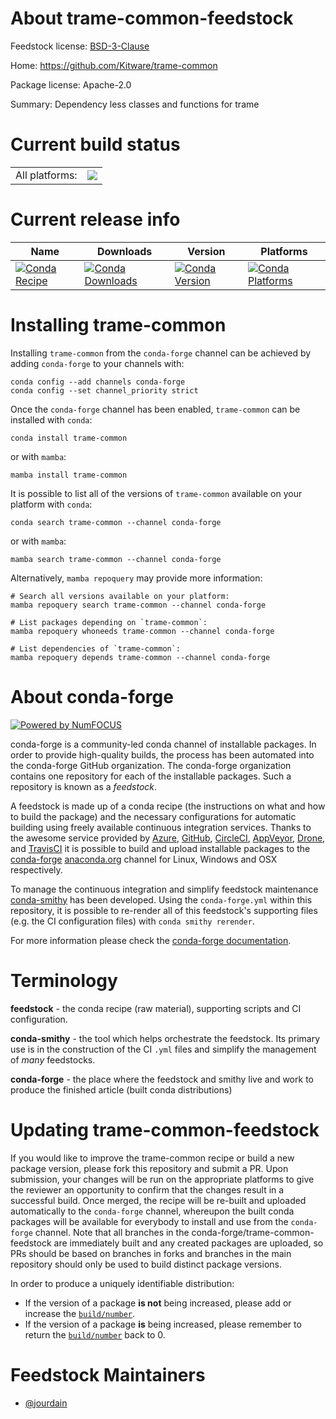 About trame-common-feedstock
============================

Feedstock license: [BSD-3-Clause](https://github.com/conda-forge/trame-common-feedstock/blob/main/LICENSE.txt)

Home: https://github.com/Kitware/trame-common

Package license: Apache-2.0

Summary: Dependency less classes and functions for trame

Current build status
====================


<table><tr><td>All platforms:</td>
    <td>
      <a href="https://dev.azure.com/conda-forge/feedstock-builds/_build/latest?definitionId=25504&branchName=main">
        <img src="https://dev.azure.com/conda-forge/feedstock-builds/_apis/build/status/trame-common-feedstock?branchName=main">
      </a>
    </td>
  </tr>
</table>

Current release info
====================

| Name | Downloads | Version | Platforms |
| --- | --- | --- | --- |
| [![Conda Recipe](https://img.shields.io/badge/recipe-trame--common-green.svg)](https://anaconda.org/conda-forge/trame-common) | [![Conda Downloads](https://img.shields.io/conda/dn/conda-forge/trame-common.svg)](https://anaconda.org/conda-forge/trame-common) | [![Conda Version](https://img.shields.io/conda/vn/conda-forge/trame-common.svg)](https://anaconda.org/conda-forge/trame-common) | [![Conda Platforms](https://img.shields.io/conda/pn/conda-forge/trame-common.svg)](https://anaconda.org/conda-forge/trame-common) |

Installing trame-common
=======================

Installing `trame-common` from the `conda-forge` channel can be achieved by adding `conda-forge` to your channels with:

```
conda config --add channels conda-forge
conda config --set channel_priority strict
```

Once the `conda-forge` channel has been enabled, `trame-common` can be installed with `conda`:

```
conda install trame-common
```

or with `mamba`:

```
mamba install trame-common
```

It is possible to list all of the versions of `trame-common` available on your platform with `conda`:

```
conda search trame-common --channel conda-forge
```

or with `mamba`:

```
mamba search trame-common --channel conda-forge
```

Alternatively, `mamba repoquery` may provide more information:

```
# Search all versions available on your platform:
mamba repoquery search trame-common --channel conda-forge

# List packages depending on `trame-common`:
mamba repoquery whoneeds trame-common --channel conda-forge

# List dependencies of `trame-common`:
mamba repoquery depends trame-common --channel conda-forge
```


About conda-forge
=================

[![Powered by
NumFOCUS](https://img.shields.io/badge/powered%20by-NumFOCUS-orange.svg?style=flat&colorA=E1523D&colorB=007D8A)](https://numfocus.org)

conda-forge is a community-led conda channel of installable packages.
In order to provide high-quality builds, the process has been automated into the
conda-forge GitHub organization. The conda-forge organization contains one repository
for each of the installable packages. Such a repository is known as a *feedstock*.

A feedstock is made up of a conda recipe (the instructions on what and how to build
the package) and the necessary configurations for automatic building using freely
available continuous integration services. Thanks to the awesome service provided by
[Azure](https://azure.microsoft.com/en-us/services/devops/), [GitHub](https://github.com/),
[CircleCI](https://circleci.com/), [AppVeyor](https://www.appveyor.com/),
[Drone](https://cloud.drone.io/welcome), and [TravisCI](https://travis-ci.com/)
it is possible to build and upload installable packages to the
[conda-forge](https://anaconda.org/conda-forge) [anaconda.org](https://anaconda.org/)
channel for Linux, Windows and OSX respectively.

To manage the continuous integration and simplify feedstock maintenance
[conda-smithy](https://github.com/conda-forge/conda-smithy) has been developed.
Using the ``conda-forge.yml`` within this repository, it is possible to re-render all of
this feedstock's supporting files (e.g. the CI configuration files) with ``conda smithy rerender``.

For more information please check the [conda-forge documentation](https://conda-forge.org/docs/).

Terminology
===========

**feedstock** - the conda recipe (raw material), supporting scripts and CI configuration.

**conda-smithy** - the tool which helps orchestrate the feedstock.
                   Its primary use is in the construction of the CI ``.yml`` files
                   and simplify the management of *many* feedstocks.

**conda-forge** - the place where the feedstock and smithy live and work to
                  produce the finished article (built conda distributions)


Updating trame-common-feedstock
===============================

If you would like to improve the trame-common recipe or build a new
package version, please fork this repository and submit a PR. Upon submission,
your changes will be run on the appropriate platforms to give the reviewer an
opportunity to confirm that the changes result in a successful build. Once
merged, the recipe will be re-built and uploaded automatically to the
`conda-forge` channel, whereupon the built conda packages will be available for
everybody to install and use from the `conda-forge` channel.
Note that all branches in the conda-forge/trame-common-feedstock are
immediately built and any created packages are uploaded, so PRs should be based
on branches in forks and branches in the main repository should only be used to
build distinct package versions.

In order to produce a uniquely identifiable distribution:
 * If the version of a package **is not** being increased, please add or increase
   the [``build/number``](https://docs.conda.io/projects/conda-build/en/latest/resources/define-metadata.html#build-number-and-string).
 * If the version of a package **is** being increased, please remember to return
   the [``build/number``](https://docs.conda.io/projects/conda-build/en/latest/resources/define-metadata.html#build-number-and-string)
   back to 0.

Feedstock Maintainers
=====================

* [@jourdain](https://github.com/jourdain/)


